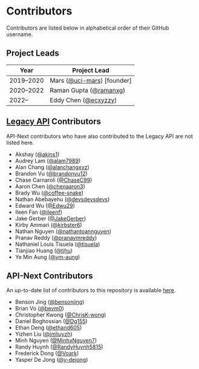 # Contributors

Contributors are listed below in alphabetical order of their GitHub username.

## Project Leads

| Year      | Project Lead                                                |
| --------- | ----------------------------------------------------------- |
| 2019–2020 | Mars ([@uci-mars](https://github.com/uci-mars)) \[founder\] |
| 2020–2022 | Raman Gupta ([@ramanxg](https://github.com/ramanxg))        |
| 2022–     | Eddy Chen ([@ecxyzzy](https://github.com/ecxyzzy))          |

## [Legacy API](https://github.com/icssc/peterportal-public-api) Contributors

API-Next contributors who have also contributed to the Legacy API are not listed here.

- Akshay ([@akins1](https://github.com/akins1))
- Audrey Lam ([@alam7989](https://github.com/alam7989))
- Alan Chang ([@alanchangxyz](https://github.com/alanchangxyz))
- Brandon Vu ([@brandonvu12](https://github.com/brandonvu12))
- Chase Carnaroli ([@ChaseC99](https://github.com/ChaseC99))
- Aaron Chen ([@chenaaron3](https://github.com/chenaaron3))
- Brady Wu ([@coffee-snake](https://github.com/coffee-snake))
- Nathan Abebayehu ([@devsdevsdevs](https://github.com/devsdevsdevs))
- Edward Wu ([@Edwu29](https://github.com/Edwu29))
- Ileen Fan ([@ileenf](https://github.com/ileenf))
- Jake Gerber ([@JakeGerber](https://github.com/JakeGerber))
- Kirby Ammari ([@kirbster6](https://github.com/kirbster6))
- Nathan Nguyen ([@nathantoannguyen](https://github.com/nathantoannguyen))
- Pranav Reddy ([@pranavmreddy](https://github.com/pranavmreddy))
- Nathaniel Louis Tisuela ([@tisuela](https://github.com/tisuela))
- Tianjiao Huang ([@tjhu](https://github.com/tjhu))
- Ye Min Aung ([@ym-aung](https://github.com/ym-aung))

## API-Next Contributors

An up-to-date list of contributors to this repository is available [here](https://github.com/icssc/peterportal-api-next/graphs/contributors).

- Benson Jing ([@bensonjing](https://github.com/bensonjing))
- Brian Vo ([@bevm0](https://github.com/bevm0))
- Christopher Kwong ([@ChrisK-wong](https://github.com/ChrisK-wong))
- Daniel Boghossian ([@Dg155](https://github.com/Dg155))
- Ethan Deng ([@ethand605](https://github.com/ethand605))
- Yizhen Liu ([@imliuyzh](https://github.com/imliuyzh))
- Minh Nguyen ([@MinhxNguyen7](https://github.com/MinhxNguyen7))
- Randy Huynh ([@RandyHuynh5815](https://github.com/RandyHuynh5815))
- Frederick Dong ([@Voark](https://github.com/Voark))
- Yasper De Jong ([@y-dejong](https://github.com/y-dejong))
